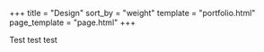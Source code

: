 +++
title = "Design"
sort_by = "weight"
template = "portfolio.html"
page_template = "page.html"
+++

Test test test